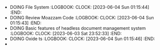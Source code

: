 - DOING File System
  :LOGBOOK:
  CLOCK: [2023-06-04 Sun 01:15:44]
  :END:
- DOING Review Moazzam Code
  :LOGBOOK:
  CLOCK: [2023-06-04 Sun 01:15:43]
  :END:
- DOING Basic features of headless document management system
  :LOGBOOK:
  CLOCK: [2023-06-03 Sat 23:52:33]
  :END:
- DOING Oxide ts
  :LOGBOOK:
  CLOCK: [2023-06-04 Sun 01:15:46]
  :END:
-